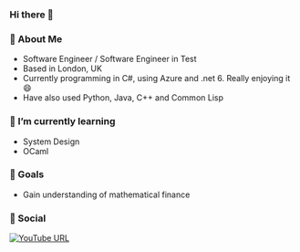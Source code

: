 ### Hi there 👋

### 📖 About Me
* Software Engineer / Software Engineer in Test
* Based in London, UK
* Currently programming in C#, using Azure and .net 6. Really enjoying it 😄
* Have also used Python, Java, C++ and Common Lisp

### 🌱 I’m currently learning
* System Design
* OCaml

### 🎯 Goals
* Gain understanding of mathematical finance

### 👯 Social

[![YouTube URL](https://img.shields.io/static/v1?color=red&label=youtube&logo=youtube&logoColor=white&style=for-the-badge&message=Subscribe)](https://www.youtube.com/c/NickWeinhold)


<!--
**ncweinhold/ncweinhold** is a ✨ _special_ ✨ repository because its `README.md` (this file) appears on your GitHub profile.

Here are some ideas to get you started:

- 🔭 I’m currently working on ...
- 🌱 I’m currently learning ...
- 👯 I’m looking to collaborate on ...
- 🤔 I’m looking for help with ...
- 💬 Ask me about ...
- 📫 How to reach me: ...
- 😄 Pronouns: ...
- ⚡ Fun fact: ...
-->
